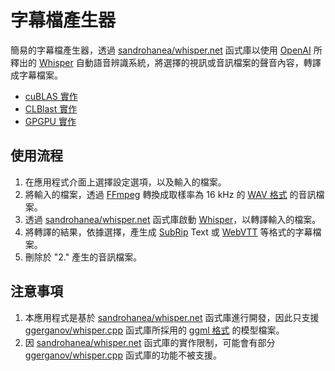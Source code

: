 # 字幕檔產生器

簡易的字幕檔產生器，透過 [sandrohanea/whisper.net](https://github.com/sandrohanea/whisper.net) 函式庫以使用 [OpenAI](https://openai.com) 所釋出的 [Whisper](https://openai.com/research/whisper) 自動語音辨識系統，將選擇的視訊或音訊檔案的聲音內容，轉譯成字幕檔案。

- [cuBLAS 實作](https://github.com/rubujo/SubtitleGenerator/tree/cuBLAS)
- [CLBlast 實作](https://github.com/rubujo/SubtitleGenerator/tree/CLBlast)
- [GPGPU 實作](https://github.com/rubujo/SubtitleGenerator/tree/GPGPU)

## 使用流程

1. 在應用程式介面上選擇設定選項，以及輸入的檔案。
2. 將輸入的檔案，透過 [FFmpeg](https://ffmpeg.org/) 轉換成取樣率為 16 kHz 的 [WAV 格式](https://zh.wikipedia.org/zh-tw/WAV) 的音訊檔案。
3. 透過 [sandrohanea/whisper.net](https://github.com/sandrohanea/whisper.net) 函式庫啟動 [Whisper](https://openai.com/research/whisper)，以轉譯輸入的檔案。
4. 將轉譯的結果，依據選擇，產生成 [SubRip](https://zh.wikipedia.org/zh-tw/SubRip) Text 或 [WebVTT](https://developer.mozilla.org/zh-TW/docs/Web/API/WebVTT_API) 等格式的字幕檔案。
5. 刪除於 "2." 產生的音訊檔案。

## 注意事項

1. 本應用程式是基於 [sandrohanea/whisper.net](https://github.com/sandrohanea/whisper.net) 函式庫進行開發，因此只支援 [ggerganov/whisper.cpp](https://github.com/ggerganov/whisper.cpp) 函式庫所採用的 [ggml 格式](https://github.com/ggerganov/whisper.cpp/tree/master/models) 的模型檔案。
2. 因 [sandrohanea/whisper.net](https://github.com/sandrohanea/whisper.net) 函式庫的實作限制，可能會有部分 [ggerganov/whisper.cpp](https://github.com/ggerganov/whisper.cpp) 函式庫的功能不被支援。